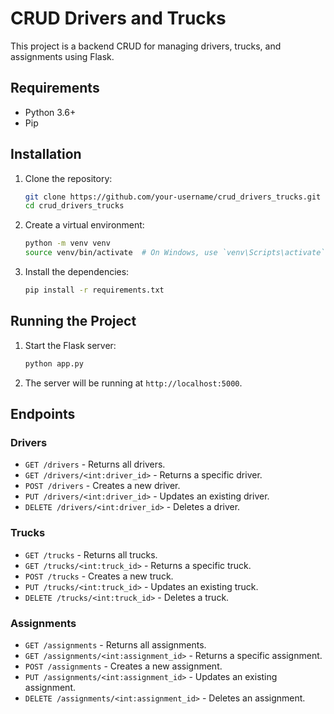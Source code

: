 # CRUD Drivers and Trucks

This project is a backend CRUD for managing drivers, trucks, and assignments using Flask.

## Requirements

- Python 3.6+
- Pip

## Installation

1. Clone the repository:

   ```sh
   git clone https://github.com/your-username/crud_drivers_trucks.git
   cd crud_drivers_trucks
   ```

2. Create a virtual environment:

   ```sh
   python -m venv venv
   source venv/bin/activate  # On Windows, use `venv\Scripts\activate`
   ```

3. Install the dependencies:

   ```sh
   pip install -r requirements.txt
   ```

## Running the Project

1. Start the Flask server:

   ```sh
   python app.py
   ```

2. The server will be running at `http://localhost:5000`.

## Endpoints

### Drivers

- `GET /drivers` - Returns all drivers.
- `GET /drivers/<int:driver_id>` - Returns a specific driver.
- `POST /drivers` - Creates a new driver.
- `PUT /drivers/<int:driver_id>` - Updates an existing driver.
- `DELETE /drivers/<int:driver_id>` - Deletes a driver.

### Trucks

- `GET /trucks` - Returns all trucks.
- `GET /trucks/<int:truck_id>` - Returns a specific truck.
- `POST /trucks` - Creates a new truck.
- `PUT /trucks/<int:truck_id>` - Updates an existing truck.
- `DELETE /trucks/<int:truck_id>` - Deletes a truck.

### Assignments

- `GET /assignments` - Returns all assignments.
- `GET /assignments/<int:assignment_id>` - Returns a specific assignment.
- `POST /assignments` - Creates a new assignment.
- `PUT /assignments/<int:assignment_id>` - Updates an existing assignment.
- `DELETE /assignments/<int:assignment_id>` - Deletes an assignment.

